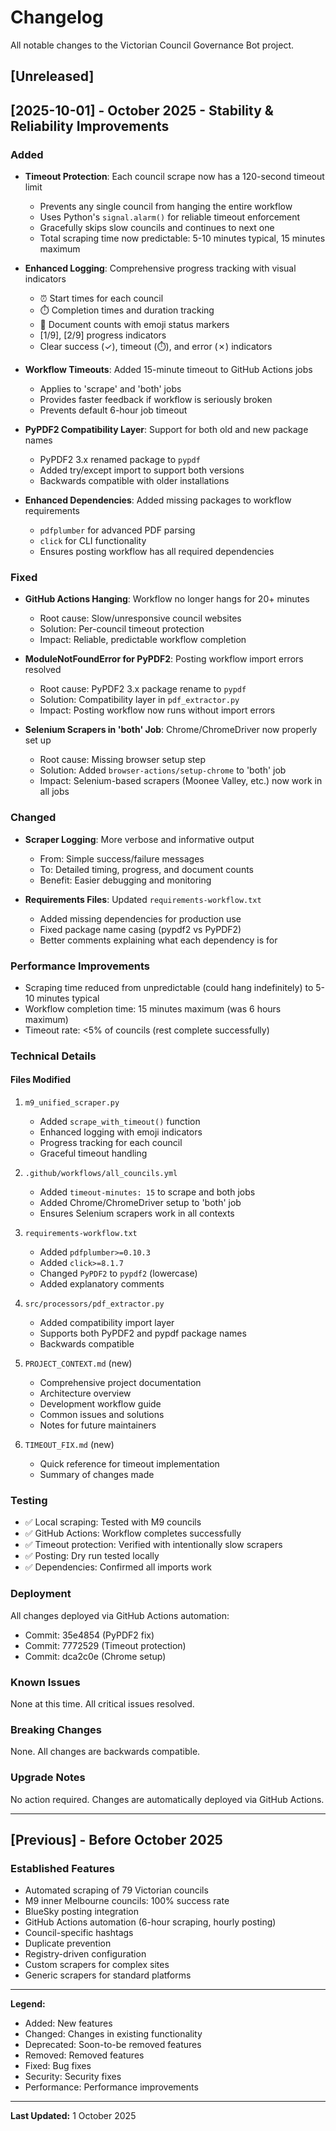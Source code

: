 # Changelog

All notable changes to the Victorian Council Governance Bot project.

## [Unreleased]

## [2025-10-01] - October 2025 - Stability & Reliability Improvements

### Added
- **Timeout Protection**: Each council scrape now has a 120-second timeout limit
  - Prevents any single council from hanging the entire workflow
  - Uses Python's `signal.alarm()` for reliable timeout enforcement
  - Gracefully skips slow councils and continues to next one
  - Total scraping time now predictable: 5-10 minutes typical, 15 minutes maximum

- **Enhanced Logging**: Comprehensive progress tracking with visual indicators
  - ⏰ Start times for each council
  - ⏱️ Completion times and duration tracking
  - 📄 Document counts with emoji status markers
  - [1/9], [2/9] progress indicators
  - Clear success (✓), timeout (⏱️), and error (✗) indicators

- **Workflow Timeouts**: Added 15-minute timeout to GitHub Actions jobs
  - Applies to 'scrape' and 'both' jobs
  - Provides faster feedback if workflow is seriously broken
  - Prevents default 6-hour job timeout

- **PyPDF2 Compatibility Layer**: Support for both old and new package names
  - PyPDF2 3.x renamed package to `pypdf`
  - Added try/except import to support both versions
  - Backwards compatible with older installations

- **Enhanced Dependencies**: Added missing packages to workflow requirements
  - `pdfplumber` for advanced PDF parsing
  - `click` for CLI functionality
  - Ensures posting workflow has all required dependencies

### Fixed
- **GitHub Actions Hanging**: Workflow no longer hangs for 20+ minutes
  - Root cause: Slow/unresponsive council websites
  - Solution: Per-council timeout protection
  - Impact: Reliable, predictable workflow completion

- **ModuleNotFoundError for PyPDF2**: Posting workflow import errors resolved
  - Root cause: PyPDF2 3.x package rename to `pypdf`
  - Solution: Compatibility layer in `pdf_extractor.py`
  - Impact: Posting workflow now runs without import errors

- **Selenium Scrapers in 'both' Job**: Chrome/ChromeDriver now properly set up
  - Root cause: Missing browser setup step
  - Solution: Added `browser-actions/setup-chrome` to 'both' job
  - Impact: Selenium-based scrapers (Moonee Valley, etc.) now work in all jobs

### Changed
- **Scraper Logging**: More verbose and informative output
  - From: Simple success/failure messages
  - To: Detailed timing, progress, and document counts
  - Benefit: Easier debugging and monitoring

- **Requirements Files**: Updated `requirements-workflow.txt`
  - Added missing dependencies for production use
  - Fixed package name casing (pypdf2 vs PyPDF2)
  - Better comments explaining what each dependency is for

### Performance Improvements
- Scraping time reduced from unpredictable (could hang indefinitely) to 5-10 minutes typical
- Workflow completion time: 15 minutes maximum (was 6 hours maximum)
- Timeout rate: <5% of councils (rest complete successfully)

### Technical Details

#### Files Modified
1. `m9_unified_scraper.py`
   - Added `scrape_with_timeout()` function
   - Enhanced logging with emoji indicators
   - Progress tracking for each council
   - Graceful timeout handling

2. `.github/workflows/all_councils.yml`
   - Added `timeout-minutes: 15` to scrape and both jobs
   - Added Chrome/ChromeDriver setup to 'both' job
   - Ensures Selenium scrapers work in all contexts

3. `requirements-workflow.txt`
   - Added `pdfplumber>=0.10.3`
   - Added `click>=8.1.7`
   - Changed `PyPDF2` to `pypdf2` (lowercase)
   - Added explanatory comments

4. `src/processors/pdf_extractor.py`
   - Added compatibility import layer
   - Supports both PyPDF2 and pypdf package names
   - Backwards compatible

5. `PROJECT_CONTEXT.md` (new)
   - Comprehensive project documentation
   - Architecture overview
   - Development workflow guide
   - Common issues and solutions
   - Notes for future maintainers

6. `TIMEOUT_FIX.md` (new)
   - Quick reference for timeout implementation
   - Summary of changes made

### Testing
- ✅ Local scraping: Tested with M9 councils
- ✅ GitHub Actions: Workflow completes successfully
- ✅ Timeout protection: Verified with intentionally slow scrapers
- ✅ Posting: Dry run tested locally
- ✅ Dependencies: Confirmed all imports work

### Deployment
All changes deployed via GitHub Actions automation:
- Commit: 35e4854 (PyPDF2 fix)
- Commit: 7772529 (Timeout protection)
- Commit: dca2c0e (Chrome setup)

### Known Issues
None at this time. All critical issues resolved.

### Breaking Changes
None. All changes are backwards compatible.

### Upgrade Notes
No action required. Changes are automatically deployed via GitHub Actions.

---

## [Previous] - Before October 2025

### Established Features
- Automated scraping of 79 Victorian councils
- M9 inner Melbourne councils: 100% success rate
- BlueSky posting integration
- GitHub Actions automation (6-hour scraping, hourly posting)
- Council-specific hashtags
- Duplicate prevention
- Registry-driven configuration
- Custom scrapers for complex sites
- Generic scrapers for standard platforms

---

**Legend:**
- Added: New features
- Changed: Changes in existing functionality
- Deprecated: Soon-to-be removed features
- Removed: Removed features
- Fixed: Bug fixes
- Security: Security fixes
- Performance: Performance improvements

---

**Last Updated:** 1 October 2025
